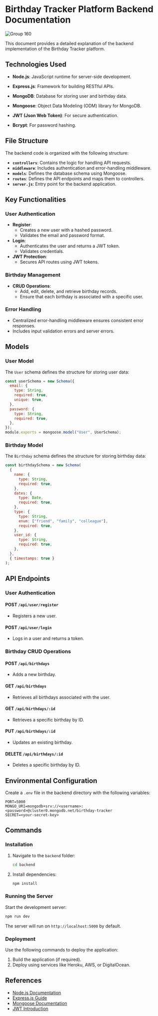 # Birthday Tracker Platform Backend Documentation
![Group 160](https://github.com/user-attachments/assets/a04471ca-ec24-401a-a177-3e586a82dcf8)

This document provides a detailed explanation of the backend implementation of the Birthday Tracker platform.

## Technologies Used

- **Node.js**: JavaScript runtime for server-side development.

- **Express.js**: Framework for building RESTful APIs.
- **MongoDB**: Database for storing user and birthday data.
- **Mongoose**: Object Data Modeling (ODM) library for MongoDB.
- **JWT (Json Web Token)**: For secure authentication.
- **Bcrypt**: For password hashing.

## File Structure

The backend code is organized with the following structure:

- **`controllers`**: Contains the logic for handling API requests.
- **`middleware`**: Includes authentication and error-handling middleware.
- **`models`**: Defines the database schema using Mongoose.
- **`routes`**: Defines the API endpoints and maps them to controllers.
- **`server.js`**: Entry point for the backend application.

## Key Functionalities

### User Authentication

- **Register**:
  - Creates a new user with a hashed password.
  - Validates the email and password format.
- **Login**:
  - Authenticates the user and returns a JWT token.
  - Validates credentials.
- **JWT Protection**:
  - Secures API routes using JWT tokens.

### Birthday Management

- **CRUD Operations**:
  - Add, edit, delete, and retrieve birthday records.
  - Ensure that each birthday is associated with a specific user.


### Error Handling

- Centralized error-handling middleware ensures consistent error responses.
- Includes input validation errors and server errors.

## Models

### User Model

The `User` schema defines the structure for storing user data:

```javascript
const userSchema = new Schema({
  email: {
    type: String,
    required: true,
    unique: true,
  },
  password: {
    type: String,
    required: true,
  },
});
module.exports = mongoose.model("User", UserSchema);
```

### Birthday Model

The `Birthday` schema defines the structure for storing birthday data:

```javascript
const birthdaySchema = new Schema(
  {
    name: {
      type: String,
      required: true,
    },
    dates: {
      type: Date,
      required: true,
    },
    type: {
      type: String,
      enum: ["friend", "family", "colleague"],
      required: true,
    },
    user_id: {
      type: String,
      required: true,
    },
  },
  { timestamps: true }
);
```

## API Endpoints

### User Authentication

#### POST `/api/user/register`

 - Registers a new user.


#### POST `/api/user/login`

- Logs in a user and returns a token.


### Birthday CRUD Operations

#### POST `/api/birthdays`

 - Adds a new birthday.


#### GET `/api/birthdays`

- Retrieves all birthdays associated with the user.


#### GET `/api/birthdays/:id`

- Retrieves a specific birthday by ID.

#### PUT `/api/birthdays/:id`

- Updates an existing birthday.


#### DELETE `/api/birthdays/:id`

- Deletes a specific birthday by ID.

## Environmental Configuration

Create a `.env` file in the backend directory with the following variables:

```env
PORT=5000
MONGO_URI=mongodb+srv://<username>:<password>@cluster0.mongodb.net/birthday-tracker
SECRET=<your-secret-key>
```

## Commands

### Installation

1. Navigate to the `backend` folder:

   ```bash
   cd backend
   ```

2. Install dependencies:

   ```bash
   npm install
   ```

### Running the Server

Start the development server:

```bash
npm run dev
```

The server will run on `http://localhost:5000` by default.

### Deployment

Use the following commands to deploy the application:

1. Build the application (if required).
2. Deploy using services like Heroku, AWS, or DigitalOcean.

## References

- [Node.js Documentation](https://nodejs.org/en/docs/)
- [Express.js Guide](https://expressjs.com/)
- [Mongoose Documentation](https://mongoosejs.com/docs/)
- [JWT Introduction](https://jwt.io/introduction/)
